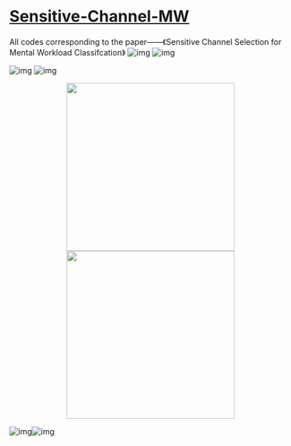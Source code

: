 # [Sensitive-Channel-MW](https://www.researchgate.net/publication/361621108_Sensitive_Channel_Selection_for_Mental_Workload_Classification)
All codes corresponding to the paper——《Sensitive Channel Selection for Mental Workload Classifcation》
![img](https://github.com/smilingElf/Sensitive-Channel-MW/blob/main/pic/delta.gif) ![img](https://github.com/smilingElf/Sensitive-Channel-MW/blob/main/pic/theta.gif)

![img](https://github.com/smilingElf/Sensitive-Channel-MW/blob/main/pic/alpha.gif) ![img](https://github.com/smilingElf/Sensitive-Channel-MW/blob/main/pic/beta.gif)

<center class="half">
<img src="https://github.com/smilingElf/Sensitive-Channel-MW/blob/main/pic/ECE_formation.jpg" width="300"/> <img src="https://github.com/smilingElf/Sensitive-Channel-MW/blob/main/pic/corr_analysis.jpg" width="300"/>
</center>

![img](https://github.com/smilingElf/Sensitive-Channel-MW/blob/main/pic/sens_analysis.png)![img](https://github.com/smilingElf/Sensitive-Channel-MW/blob/main/pic/comparation.jpg)

